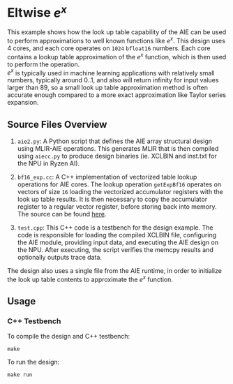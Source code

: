 <!---//===- README.md -----------------------------------------*- Markdown -*-===//
//
// This file is licensed under the Apache License v2.0 with LLVM Exceptions.
// See https://llvm.org/LICENSE.txt for license information.
// SPDX-License-Identifier: Apache-2.0 WITH LLVM-exception
//
// Copyright (C) 2024, Advanced Micro Devices, Inc.
// 
//===----------------------------------------------------------------------===//-->

# Eltwise $e^x$

This example shows how the look up table capability of the AIE can be used to perform approximations to well known functions like $e^x$. 
This design uses 4 cores, and each core operates on `1024` `bfloat16` numbers.  Each core contains a lookup table approximation of the $e^x$ function, which is then used to perform the operation.  
$e^x$ is typically used in machine learning applications with relatively small numbers, typically around 0..1, and also will return infinity for input values larger than 89, so a small look up table approximation method is often accurate enough compared to a more exact approximation like Taylor series expansion.

## Source Files Overview

1. `aie2.py`: A Python script that defines the AIE array structural design using MLIR-AIE operations. This generates MLIR that is then compiled using `aiecc.py` to produce design binaries (ie. XCLBIN and inst.txt for the NPU in Ryzen AI). 

1. `bf16_exp.cc`: A C++ implementation of vectorized table lookup operations for AIE cores. The lookup operation `getExpBf16` operates on vectors of size `16` loading the vectorized accumulator registers with the look up table results.  It is then necessary to copy the accumulator register to a regular vector register, before storing back into memory.  The source can be found [here](../../../aie_kernels/aie2/bf16_exp.cc).

1. `test.cpp`: This C++ code is a testbench for the design example. The code is responsible for loading the compiled XCLBIN file, configuring the AIE module, providing input data, and executing the AIE design on the NPU. After executing, the script verifies the memcpy results and optionally outputs trace data.

The design also uses a single file from the AIE runtime, in order to initialize the look up table contents to approximate the $e^x$ function.


## Usage

### C++ Testbench

To compile the design and C++ testbench:

```
make
```

To run the design:

```
make run
```

